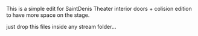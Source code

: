 This is a simple edit for SaintDenis Theater interior doors + colision edition to have more space on the stage.

just drop this files inside any stream folder... 
